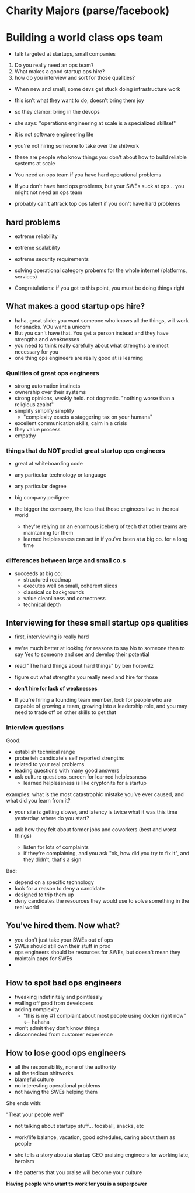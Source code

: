 # Charity Majors (parse/facebook)
# Building a world class ops team

- talk targeted at startups, small companies

1. Do you really need an ops team?
1. What makes a good startup ops hire?
1. how do you interview and sort for those qualities?



- When new and small, some devs get stuck doing infrastructure work
- this isn't what they want to do, doesn't bring them joy
- so they clamor: bring in the devops

- she says: "operations engineering at scale is a specialized skillset"
- it is not software engineering lite
- you're not hiring someone to take over the shitwork
- these are people who know things you don't about how to build reliable systems at scale

- You need an ops team if you have hard operational problems

- If you don't have hard ops problems, but your SWEs suck at ops... you might not need an ops team
- probably can't attrack top ops talent if you don't have hard problems

## hard problems

- extreme reliability
- extreme scalability
- extreme security requirements
- solving operational category probems for the whole internet (platforms, services)

- Congratulations: if you got to this point, you must be doing things right

## What makes a good startup ops hire?

- haha, great slide: you want someone who knows all the things, will work for snacks. YOu want a unicorn
- But you can't have that. You get a person instead and they have strengths and weaknesses
- you need to think really carefully about what strengths are most necessary for you
- one thing ops engineers are really good at is learning

### Qualities of great ops engineers

 - strong automation instincts
 - ownership over their systems
 - strong opinions, weakly held. not dogmatic. "nothing worse than a religious zealot"
 - simplify simplify simplify
   - "complexity exacts a staggering tax on your humans"
 - excellent communication skills, calm in a crisis
 - they value process
 - empathy

### things that do NOT predict great startup ops engineers

 - great at whiteboarding code
 - any particular technology or language
 - any particular degree
 - big company pedigree

 - the bigger the company, the less that those engineers live in the real world
   - they're relying on an enormous iceberg of tech that other teams are maintaining for them
   - learned helplessness can set in if you've been at a big co. for a long time

### differences between large and small co.s

 - succeeds at big co:
   - structured roadmap
   - executes well on small, coherent slices
   - classical cs backgrounds
   - value cleanliness and correctness
   - technical depth

## Interviewing for these small startup ops qualities

 - first, interviewing is really hard
 - we're much better at looking for reasons to say No to someone than to say Yes to someone and see and develop their potential

 - read "The hard things about hard things" by ben horowitz
 - figure out what strengths you really need and hire for those
 - **don't hire for lack of weaknesses**
 - If you're hiring a founding team member, look for people who are capable of growing a team, growing into a leadership role, and you may need to trade off on other skills to get that

### Interview questions

Good:

- establish technical range
- probe teh candidate's self reported strengths
- related to your real problems
- leading questions with many good answers
- ask culture questions, screen for learned helplessness
  - learned helplessness is like cryptonite for a startup

examples: what is the most catastrophic mistake you've ever caused, and what did you learn from it?
- your site is getting slower, and latency is twice what it was this time yesterday. where do you start?

- ask how they felt about former jobs and coworkers (best and worst things)
  - listen for lots of complaints
  - if they're complaining, and you ask "ok, how did you try to fix it", and they didn't, that's a sign

Bad:

- depend on a specific technology
- look for a reason to deny a candidate
- designed to trip them up
- deny candidates the resources they would use to solve something in the real world

## You've hired them. Now what?

- you don't just take your SWEs out of ops
- SWEs should still own their stuff in prod
- ops engineers should be resources for SWEs, but doesn't mean they maintain apps for SWEs
-


## How to spot bad ops engineers

- tweaking indefinitely and pointlessly
- walling off prod from developers
- adding complexity
  - "this is my #1 complaint about most people using docker right now" <-- hahaha
- won't admit they don't know things
- disconnected from customer experience

## How to lose good ops engineers

- all the responsibility, none of the authority
- all the tedious shitworks
- blameful culture
- no interesting operational problems
- not having the SWEs helping them

She ends with:

"Treat your people well"

- not talking about startupy stuff... foosball, snacks, etc
- work/life balance, vacation, good schedules, caring about them as people

- she tells a story about a startup CEO praising engineers for working late, heroism
- the patterns that you praise will become your culture

**Having people who want to work for you is a superpower**